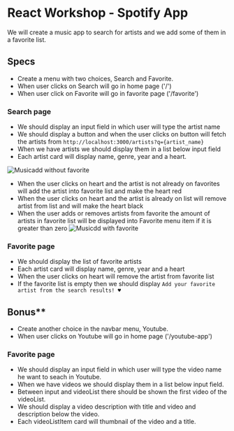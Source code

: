 # React Workshop - Spotify App

We will create a music app to search for artists and we add some of them in a favorite list.

## Specs

* Create a menu with two choices, Search and Favorite.
* When user clicks on Search will go in home page ('/')
* When user click on Favorite will go in favorite page ('/favorite')

### Search page
* We should display an input field in which user will type the artist name
* We should display a button and when the user clicks on button will fetch the artists from `http://localhost:3000/artists?q={artist_name}`
* When we have artists we should display them in a list below input field
* Each artist card will display name, genre, year and a heart.

![Musicadd without favorite](/musicadd_without_favorite.png?raw=true)

* When the user clicks on heart and the artist is not already on favorites will add the artist into favorite list and make the heart red
* When the user clicks on heart and the artist is already on list will remove artist from list and will make the heart black
* When the user adds or removes artists from favorite the amount of artists in favorite list will be displayed into Favorite menu item if it is greater than zero
![Musicdd with favorite](/musicadd_favorites.png?raw=true)

### Favorite page
* We should display the list of favorite artists
* Each artist card will display name, genre, year and a heart
* When the user clicks on heart will remove the artist from favorite list
* If the favorite list is empty then we should display `Add your favorite artist from the search results! ♥`


## Bonus**

* Create another choice in the navbar menu, Youtube.
* When user clicks on Youtube will go in home page ('/youtube-app')

### Favorite page
* We should display an input field in which user will type the video name he want to seach in Youtube.
* When we have videos we should display them in a list below input field.
* Between input and videoList there should be shown the first video of the videoList.
* We should display a video description with title and video and description below the video.
* Each videoListItem card will thumbnail of the video and a title.



